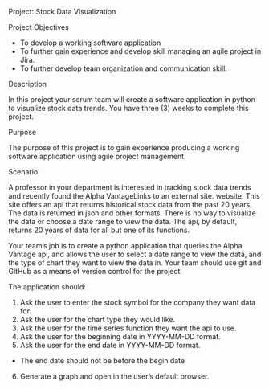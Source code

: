 
Project: Stock Data Visualization

Project Objectives
- To develop a working software application
- To further gain experience and develop skill managing an agile project in Jira.
- To further develop team organization and communication skill.

Description

In this project your scrum team will create a software application in python to visualize stock data trends. You have three (3) weeks to complete this project.

Purpose

The purpose of this project is to gain experience producing a working software application using agile project management

Scenario

A professor in your department is interested in tracking stock data trends and recently found the Alpha VantageLinks to an external site. website. This site offers an api that returns historical stock data from the past 20 years. The data is returned in json and other formats. There is no way to visualize the data or choose a date range to view the data. The api, by default, returns 20 years of data for all but one of its functions.

Your team’s job is to create a python application that queries the Alpha Vantage api, and allows the user to select a date range to view the data, and the type of chart they want to view the data in. Your team should use git and GitHub as a means of version control for the project.

The application should:

1. Ask the user to enter the stock symbol for the company they want data for.
2. Ask the user for the chart type they would like.
3. Ask the user for the time series function they want the api to use.
4. Ask the user for the beginning date in YYYY-MM-DD format.
5. Ask the user for the end date in YYYY-MM-DD format.
  * The end date should not be before the begin date
6. Generate a graph and open in the user’s default browser.
